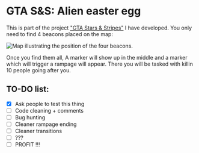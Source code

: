 # GTA S&S: Alien easter egg
 This is part of the project ["GTA Stars & Stripes"](https://gtastarsandstripes.miraheze.org/wiki/Main_Page) I have developed. You only need to find 4 beacons placed on the map:


 ![Map illustrating the position of the four beacons.](https://i.imgur.com/OBZExLT.png)


 Once you find them all, A marker will show up in the middle and a marker which will trigger a rampage will appear. There you will be tasked with killin 10 people going after you.

 ## TO-DO list:

- [X] Ask people to test this thing
- [ ] Code cleaning + comments
- [ ] Bug hunting
- [ ] Cleaner rampage ending
- [ ] Cleaner transitions
- [ ] ???
- [ ] PROFIT !!!
